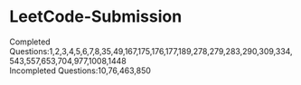# LeetCode-Submission

Completed Questions:1,2,3,4,5,6,7,8,35,49,167,175,176,177,189,278,279,283,290,309,334,543,557,653,704,977,1008,1448  
Incompleted Questions:10,76,463,850

